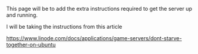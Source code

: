 This page will be to add the extra instructions required to get the server up and running.

I will be taking the instructions from this article

https://www.linode.com/docs/applications/game-servers/dont-starve-together-on-ubuntu